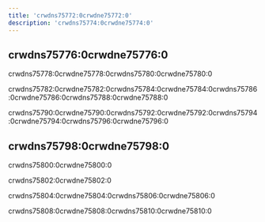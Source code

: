 ```yaml
---
title: 'crwdns75772:0crwdne75772:0'
description: 'crwdns75774:0crwdne75774:0'
---
```



## crwdns75776:0crwdne75776:0

crwdns75778:0crwdne75778:0crwdns75780:0crwdne75780:0

crwdns75782:0crwdne75782:0crwdns75784:0crwdne75784:0crwdns75786:0crwdne75786:0crwdns75788:0crwdne75788:0

crwdns75790:0crwdne75790:0crwdns75792:0crwdne75792:0crwdns75794:0crwdne75794:0crwdns75796:0crwdne75796:0

## crwdns75798:0crwdne75798:0

crwdns75800:0crwdne75800:0

crwdns75802:0crwdne75802:0

crwdns75804:0crwdne75804:0crwdns75806:0crwdne75806:0

crwdns75808:0crwdne75808:0crwdns75810:0crwdne75810:0
